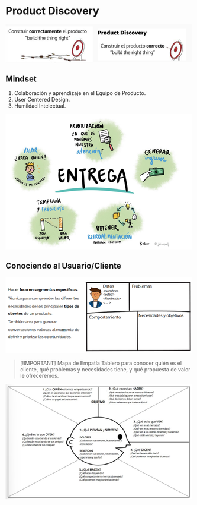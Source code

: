 # Product Discovery

![](img%20is1/Pasted%20image%2020240925145433.png)

## Mindset
1. Colaboración y aprendizaje en el Equipo de Producto.
2. User Centered Design.
3. Humildad Intelectual.

![](img%20is1/Pasted%20image%2020240925155357.png)


## Conociendo al Usuario/Cliente

![](img%20is1/Pasted%20image%2020240925155450.png)


> [!IMPORTANT] Mapa de Empatía
> Tablero para conocer quién es el cliente, qué problemas y necesidades tiene, y qué propuesta de valor le ofreceremos.

![](img%20is1/Pasted%20image%2020240925155551.png)
